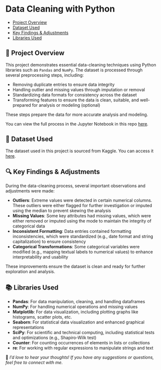 # Data Cleaning with Python

- [Project Overview](#section-1)
- [Dataset Used](#section-2)
- [Key Findings & Adjustments](#section-3)
- [Libraries Used](#section-4)


## <a name="section-1"></a>📘 Project Overview
This project demonstrates essential data-cleaning techniques using Python libraries such as `Pandas` and `NumPy`. The dataset is processed through several preprocessing steps, including:

- Removing duplicate entries to ensure data integrity
- Handling outlier and missing values through imputation or removal
- Standardizing data formats for consistency across the dataset
- Transforming features to ensure the data is clean, suitable, and well-prepared for analysis or modeling (optional)

These steps prepare the data for more accurate analysis and modeling.

You can view the full process in the Jupyter Notebook in this repo [here](https://github.com/Lillian1070/showcase_python_dataCleaning_1/blob/main/kaggle_coffeeBean_dataCleaning.ipynb). 


## <a name="section-2"></a>📂 Dataset Used
The dataset used in this project is sourced from Kaggle. You can access it [here](https://www.kaggle.com/datasets/fatihb/coffee-quality-data-cqi).


## <a name="section-3"></a>🔍 Key Findings & Adjustments
During the data-cleaning process, several important observations and adjustments were made:

- **Outliers**: Extreme values were detected in certain numerical columns. These outliers were either flagged for further investigation or imputed using the median to prevent skewing the analysis
- **Missing Values**: Some key attributes had missing values, which were either removed or imputed using the mode to maintain the integrity of categorical data
- **Inconsistent Formatting**: Data entries contained formatting inconsistencies, which were standardized (e.g., date format and string capitalization) to ensure consistency
- **Categorical Transformations**: Some categorical variables were modified (e.g., mapping textual labels to numerical values) to enhance interpretability and usability

These improvements ensure the dataset is clean and ready for further exploration and analysis.


## <a name="section-4"></a>📚 Libraries Used
- **Pandas**: For data manipulation, cleaning, and handling dataframes
- **NumPy**: For handling numerical operations and missing values
- **Matplotlib**: For data visualization, including plotting graphs like histograms, scatter plots, etc.
- **Seaborn**: For statistical data visualization and enhanced graphical representations
- **SciPy**: For scientific and technical computing, including statistical tests and optimizations (e.g., Shapiro-Wilk test)
- **Counter**: For counting occurrences of elements in lists or collections
- **re**: For working with regular expressions to manipulate strings and text







💬 _I’d love to hear your thoughts! If you have any suggestions or questions, feel free to connect with me._


